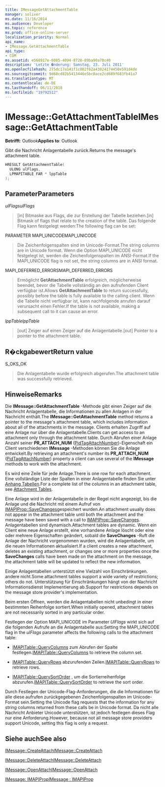 ```yaml
---
title: IMessageGetAttachmentTable
manager: soliver
ms.date: 11/16/2014
ms.audience: Developer
ms.topic: reference
ms.prod: office-online-server
localization_priority: Normal
api_name:
- IMessage.GetAttachmentTable
api_type:
- COM
ms.assetid: e568917e-6085-4094-8728-89ba90a78c40
description: 'Letzte �nderung: Samstag, 23. Juli 2011'
ms.openlocfilehash: 275dc17a141f1c002f62a43824174458e591d4de
ms.sourcegitcommit: 9d60cd82b5413446e5bc8ace2cd689f683fb41a7
ms.translationtype: MT
ms.contentlocale: de-DE
ms.lasthandoff: 06/11/2018
ms.locfileid: "19792512"
---
```

# <a name="imessagegetattachmenttable"></a><span data-ttu-id="9f71f-103">IMessage::GetAttachmentTable</span><span class="sxs-lookup"><span data-stu-id="9f71f-103">IMessage::GetAttachmentTable</span></span>

  
  
<span data-ttu-id="9f71f-104">**Betrifft**: Outlook</span><span class="sxs-lookup"><span data-stu-id="9f71f-104">**Applies to**: Outlook</span></span> 
  
<span data-ttu-id="9f71f-105">Gibt die Nachricht Anlagentabelle zurück.</span><span class="sxs-lookup"><span data-stu-id="9f71f-105">Returns the message's attachment table.</span></span>
  
```cpp
HRESULT GetAttachmentTable(
  ULONG ulFlags,
  LPMAPITABLE FAR * lppTable
);
```

## <a name="parameters"></a><span data-ttu-id="9f71f-106">Parameter</span><span class="sxs-lookup"><span data-stu-id="9f71f-106">Parameters</span></span>

 <span data-ttu-id="9f71f-107">_ulFlags_</span><span class="sxs-lookup"><span data-stu-id="9f71f-107">_ulFlags_</span></span>
  
> <span data-ttu-id="9f71f-108">[in] Bitmaske aus Flags, die zur Erstellung der Tabelle beziehen.</span><span class="sxs-lookup"><span data-stu-id="9f71f-108">[in] Bitmask of flags that relate to the creation of the table.</span></span> <span data-ttu-id="9f71f-109">Das folgende Flag kann festgelegt werden:</span><span class="sxs-lookup"><span data-stu-id="9f71f-109">The following flag can be set:</span></span> 
    
<span data-ttu-id="9f71f-110">PARAMETER MAPI_UNICODE</span><span class="sxs-lookup"><span data-stu-id="9f71f-110">MAPI_UNICODE</span></span> 
  
> <span data-ttu-id="9f71f-111">Die Zeichenfolgenspalten sind im Unicode-Format.</span><span class="sxs-lookup"><span data-stu-id="9f71f-111">The string columns are in Unicode format.</span></span> <span data-ttu-id="9f71f-112">Wenn die Option MAPI_UNICODE nicht festgelegt ist, werden die Zeichenfolgenspalten im ANSI-Format.</span><span class="sxs-lookup"><span data-stu-id="9f71f-112">If the MAPI_UNICODE flag is not set, the string columns are in ANSI format.</span></span>
    
<span data-ttu-id="9f71f-113">MAPI_DEFERRED_ERRORS</span><span class="sxs-lookup"><span data-stu-id="9f71f-113">MAPI_DEFERRED_ERRORS</span></span> 
  
> <span data-ttu-id="9f71f-114">Ermöglicht **GetAttachmentTable** erfolgreich, möglicherweise beendet, bevor die Tabelle vollständig an den aufrufenden Client verfügbar ist.</span><span class="sxs-lookup"><span data-stu-id="9f71f-114">Allows **GetAttachmentTable** to return successfully, possibly before the table is fully available to the calling client.</span></span> <span data-ttu-id="9f71f-115">Wenn die Tabelle nicht verfügbar ist, kann nachfolgende anrufen darauf verursacht einen Fehler.</span><span class="sxs-lookup"><span data-stu-id="9f71f-115">If the table is not available, making a subsequent call to it can cause an error.</span></span> 
    
 <span data-ttu-id="9f71f-116">_lppTable_</span><span class="sxs-lookup"><span data-stu-id="9f71f-116">_lppTable_</span></span>
  
> <span data-ttu-id="9f71f-117">[out] Zeiger auf einen Zeiger auf die Anlagentabelle.</span><span class="sxs-lookup"><span data-stu-id="9f71f-117">[out] Pointer to a pointer to the attachment table.</span></span>
    
## <a name="return-value"></a><span data-ttu-id="9f71f-118">R�ckgabewert</span><span class="sxs-lookup"><span data-stu-id="9f71f-118">Return value</span></span>

<span data-ttu-id="9f71f-119">S_OK</span><span class="sxs-lookup"><span data-stu-id="9f71f-119">S_OK</span></span> 
  
> <span data-ttu-id="9f71f-120">Die Anlagentabelle wurde erfolgreich abgerufen.</span><span class="sxs-lookup"><span data-stu-id="9f71f-120">The attachment table was successfully retrieved.</span></span>
    
## <a name="remarks"></a><span data-ttu-id="9f71f-121">Hinweise</span><span class="sxs-lookup"><span data-stu-id="9f71f-121">Remarks</span></span>

<span data-ttu-id="9f71f-122">Die **IMessage::GetAttachmentTable** -Methode gibt einen Zeiger auf die Nachricht Anlagentabelle, die Informationen zu allen Anlagen in der Nachricht enthält.</span><span class="sxs-lookup"><span data-stu-id="9f71f-122">The **IMessage::GetAttachmentTable** method returns a pointer to the message's attachment table, which includes information about all of the attachments in the message.</span></span> <span data-ttu-id="9f71f-123">Clients erhalten Zugriff auf eine Anlage nur über die Anlagentabelle.</span><span class="sxs-lookup"><span data-stu-id="9f71f-123">Clients can get access to an attachment only through the attachment table.</span></span> <span data-ttu-id="9f71f-124">Durch Abrufen einer Anlage Anzahl seiner **PR_ATTACH_NUM** ([PidTagAttachNumber](pidtagattachnumber-canonical-property.md))-Eigenschaft ein Client verschiedenen **IMessage** -Methoden können Sie die Anlage entwickelt.</span><span class="sxs-lookup"><span data-stu-id="9f71f-124">By retrieving an attachment's number its **PR_ATTACH_NUM** ([PidTagAttachNumber](pidtagattachnumber-canonical-property.md)) property a client can use several of the **IMessage** methods to work with the attachment.</span></span> 
  
<span data-ttu-id="9f71f-125">Es wird eine Zeile für jede Anlage.</span><span class="sxs-lookup"><span data-stu-id="9f71f-125">There is one row for each attachment.</span></span> <span data-ttu-id="9f71f-126">Eine vollständige Liste der Spalten in einer Anlagentabelle finden Sie unter [Anhang Tabellen](attachment-tables.md).</span><span class="sxs-lookup"><span data-stu-id="9f71f-126">For a complete list of the columns in an attachment table, see [Attachment Tables](attachment-tables.md).</span></span>
  
<span data-ttu-id="9f71f-127">Eine Anlage wird in der Anlagentabelle in der Regel nicht angezeigt, bis die Anlage und die Nachricht mit einem Aufruf von [IMAPIProp::SaveChanges](imapiprop-savechanges.md)gespeichert wurden.</span><span class="sxs-lookup"><span data-stu-id="9f71f-127">An attachment usually does not appear in the attachment table until both the attachment and the message have been saved with a call to [IMAPIProp::SaveChanges](imapiprop-savechanges.md).</span></span> <span data-ttu-id="9f71f-128">Anlagentabellen sind dynamisch.</span><span class="sxs-lookup"><span data-stu-id="9f71f-128">Attachment tables are dynamic.</span></span> <span data-ttu-id="9f71f-129">Wenn ein Client eine neue Anlage erstellt, eine vorhandene Anlage löscht oder eine oder mehrere Eigenschaften geändert, sobald die **SaveChanges** -Ruft die Anlage der Nachricht vorgenommen wurden, wird die Anlagentabelle, um die neuen Informationen aktualisiert.</span><span class="sxs-lookup"><span data-stu-id="9f71f-129">If a client creates a new attachment, deletes an existing attachment, or changes one or more properties once the **SaveChanges** calls have been made on the attachment on the message, the attachment table will be updated to reflect the new information.</span></span> 
  
<span data-ttu-id="9f71f-130">Einige Anlagentabellen unterstützt eine Vielzahl von Einschränkungen. andere nicht.</span><span class="sxs-lookup"><span data-stu-id="9f71f-130">Some attachment tables support a wide variety of restrictions; others do not.</span></span> <span data-ttu-id="9f71f-131">Unterstützung für Einschränkungen hängt von der Nachricht Informationsdienst Implementierung ab.</span><span class="sxs-lookup"><span data-stu-id="9f71f-131">Support for restrictions depends on the message store provider's implementation.</span></span> 
  
<span data-ttu-id="9f71f-132">Beim ersten Öffnen, werden die Anlagentabellen nicht unbedingt in einer bestimmten Reihenfolge sortiert.</span><span class="sxs-lookup"><span data-stu-id="9f71f-132">When initially opened, attachment tables are not necessarily sorted in any particular order.</span></span> 
  
<span data-ttu-id="9f71f-133">Festlegen der Option MAPI_UNICODE im Parameter _UlFlags_ wirkt sich auf die folgenden Aufrufe an die Anlagentabelle aus:</span><span class="sxs-lookup"><span data-stu-id="9f71f-133">Setting the MAPI_UNICODE flag in the  _ulFlags_ parameter affects the following calls to the attachment table:</span></span> 
  
- <span data-ttu-id="9f71f-134">[IMAPITable::QueryColumns](imapitable-querycolumns.md) zum Abrufen der Spalte festlegen.</span><span class="sxs-lookup"><span data-stu-id="9f71f-134">[IMAPITable::QueryColumns](imapitable-querycolumns.md) to retrieve the column set.</span></span> 
    
- <span data-ttu-id="9f71f-135">[IMAPITable::QueryRows](imapitable-queryrows.md) abzurufenden Zeilen.</span><span class="sxs-lookup"><span data-stu-id="9f71f-135">[IMAPITable::QueryRows](imapitable-queryrows.md) to retrieve rows.</span></span> 
    
- <span data-ttu-id="9f71f-136">[IMAPITable::QuerySortOrder](imapitable-querysortorder.md) , um die Sortierreihenfolge abzurufen.</span><span class="sxs-lookup"><span data-stu-id="9f71f-136">[IMAPITable::QuerySortOrder](imapitable-querysortorder.md) to retrieve the sort order.</span></span> 
    
<span data-ttu-id="9f71f-137">Durch Festlegen der Unicode-Flag-Anforderungen, die die Informationen für alle diese aufrufen zurückgegebenen Zeichenfolgenspalten im Unicode-Format sein.</span><span class="sxs-lookup"><span data-stu-id="9f71f-137">Setting the Unicode flag requests that the information for any string columns returned from these calls be in Unicode format.</span></span> <span data-ttu-id="9f71f-138">Da nicht alle Nachricht Anbieter Unicode unterstützen, ist jedoch festlegen dieses Flag nur eine Anforderung.</span><span class="sxs-lookup"><span data-stu-id="9f71f-138">However, because not all message store providers support Unicode, setting this flag is only a request.</span></span>
  
## <a name="see-also"></a><span data-ttu-id="9f71f-139">Siehe auch</span><span class="sxs-lookup"><span data-stu-id="9f71f-139">See also</span></span>



[<span data-ttu-id="9f71f-140">IMessage::CreateAttach</span><span class="sxs-lookup"><span data-stu-id="9f71f-140">IMessage::CreateAttach</span></span>](imessage-createattach.md)
  
[<span data-ttu-id="9f71f-141">IMessage::DeleteAttach</span><span class="sxs-lookup"><span data-stu-id="9f71f-141">IMessage::DeleteAttach</span></span>](imessage-deleteattach.md)
  
[<span data-ttu-id="9f71f-142">IMessage::OpenAttach</span><span class="sxs-lookup"><span data-stu-id="9f71f-142">IMessage::OpenAttach</span></span>](imessage-openattach.md)
  
[<span data-ttu-id="9f71f-143">IMessage: IMAPIProp</span><span class="sxs-lookup"><span data-stu-id="9f71f-143">IMessage : IMAPIProp</span></span>](imessageimapiprop.md)


